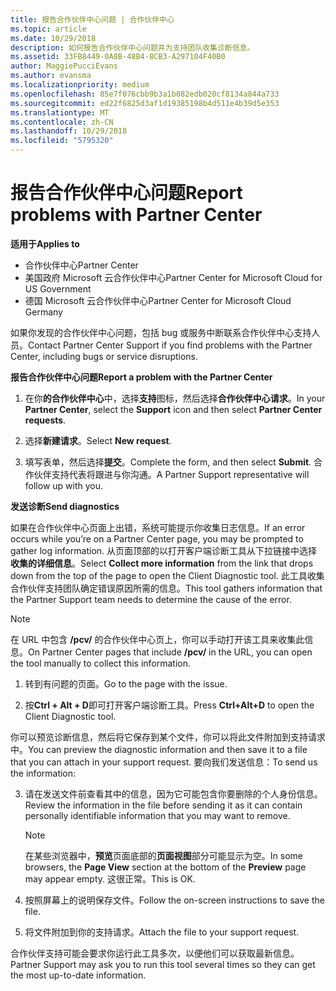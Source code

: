 ```yaml
---
title: 报告合作伙伴中心问题 | 合作伙伴中心
ms.topic: article
ms.date: 10/29/2018
description: 如何报告合作伙伴中心问题并为支持团队收集诊断信息。
ms.assetid: 33FB8449-0A8B-48B4-8CB3-A297104F40B0
author: MaggiePucciEvans
ms.author: evansma
ms.localizationpriority: medium
ms.openlocfilehash: 85e7f076cbb9b3a1b082edb020cf8134a844a733
ms.sourcegitcommit: ed22f6825d3af1d19385198b4d511e4b39d5e353
ms.translationtype: MT
ms.contentlocale: zh-CN
ms.lasthandoff: 10/29/2018
ms.locfileid: "5795320"
---
```

# <a name="report-problems-with-partner-center"></a><span data-ttu-id="a30f2-103">报告合作伙伴中心问题</span><span class="sxs-lookup"><span data-stu-id="a30f2-103">Report problems with Partner Center</span></span>

**<span data-ttu-id="a30f2-104">适用于</span><span class="sxs-lookup"><span data-stu-id="a30f2-104">Applies to</span></span>**

-  <span data-ttu-id="a30f2-105">合作伙伴中心</span><span class="sxs-lookup"><span data-stu-id="a30f2-105">Partner Center</span></span>
-  <span data-ttu-id="a30f2-106">美国政府 Microsoft 云合作伙伴中心</span><span class="sxs-lookup"><span data-stu-id="a30f2-106">Partner Center for Microsoft Cloud for US Government</span></span>
-  <span data-ttu-id="a30f2-107">德国 Microsoft 云合作伙伴中心</span><span class="sxs-lookup"><span data-stu-id="a30f2-107">Partner Center for Microsoft Cloud Germany</span></span>

<span data-ttu-id="a30f2-108">如果你发现的合作伙伴中心问题，包括 bug 或服务中断联系合作伙伴中心支持人员。</span><span class="sxs-lookup"><span data-stu-id="a30f2-108">Contact Partner Center Support if you find problems with the Partner Center, including bugs or service disruptions.</span></span>

**<span data-ttu-id="a30f2-109">报告合作伙伴中心问题</span><span class="sxs-lookup"><span data-stu-id="a30f2-109">Report a problem with the Partner Center</span></span>**

1.  <span data-ttu-id="a30f2-110">在你**的合作伙伴中心**中，选择**支持**图标，然后选择**合作伙伴中心请求**。</span><span class="sxs-lookup"><span data-stu-id="a30f2-110">In your **Partner Center**, select the **Support** icon and then select **Partner Center requests**.</span></span>

2.  <span data-ttu-id="a30f2-111">选择**新建请求**。</span><span class="sxs-lookup"><span data-stu-id="a30f2-111">Select **New request**.</span></span>

3.  <span data-ttu-id="a30f2-112">填写表单，然后选择**提交**。</span><span class="sxs-lookup"><span data-stu-id="a30f2-112">Complete the form, and then select **Submit**.</span></span> <span data-ttu-id="a30f2-113">合作伙伴支持代表将跟进与你沟通。</span><span class="sxs-lookup"><span data-stu-id="a30f2-113">A Partner Support representative will follow up with you.</span></span>

**<span data-ttu-id="a30f2-114">发送诊断</span><span class="sxs-lookup"><span data-stu-id="a30f2-114">Send diagnostics</span></span>**

<span data-ttu-id="a30f2-115">如果在合作伙伴中心页面上出错，系统可能提示你收集日志信息。</span><span class="sxs-lookup"><span data-stu-id="a30f2-115">If an error occurs while you’re on a Partner Center page, you may be prompted to gather log information.</span></span> <span data-ttu-id="a30f2-116">从页面顶部的以打开客户端诊断工具从下拉链接中选择**收集的详细信息**。</span><span class="sxs-lookup"><span data-stu-id="a30f2-116">Select **Collect more information** from the link that drops down from the top of the page to open the Client Diagnostic tool.</span></span> <span data-ttu-id="a30f2-117">此工具收集合作伙伴支持团队确定错误原因所需的信息。</span><span class="sxs-lookup"><span data-stu-id="a30f2-117">This tool gathers information that the Partner Support team needs to determine the cause of the error.</span></span> 

>[!NOTE]
><span data-ttu-id="a30f2-118">在 URL 中包含 **/pcv/** 的合作伙伴中心页上，你可以手动打开该工具来收集此信息。</span><span class="sxs-lookup"><span data-stu-id="a30f2-118">On Partner Center pages that include **/pcv/** in the URL, you can open the tool manually to collect this information.</span></span>

1.  <span data-ttu-id="a30f2-119">转到有问题的页面。</span><span class="sxs-lookup"><span data-stu-id="a30f2-119">Go to the page with the issue.</span></span>

2.  <span data-ttu-id="a30f2-120">按**Ctrl + Alt + D**即可打开客户端诊断工具。</span><span class="sxs-lookup"><span data-stu-id="a30f2-120">Press **Ctrl+Alt+D** to open the Client Diagnostic tool.</span></span>

<span data-ttu-id="a30f2-121">你可以预览诊断信息，然后将它保存到某个文件，你可以将此文件附加到支持请求中。</span><span class="sxs-lookup"><span data-stu-id="a30f2-121">You can preview the diagnostic information and then save it to a file that you can attach in your support request.</span></span> <span data-ttu-id="a30f2-122">要向我们发送信息：</span><span class="sxs-lookup"><span data-stu-id="a30f2-122">To send us the information:</span></span>

3.  <span data-ttu-id="a30f2-123">请在发送文件前查看其中的信息，因为它可能包含你要删除的个人身份信息。</span><span class="sxs-lookup"><span data-stu-id="a30f2-123">Review the information in the file before sending it as it can contain personally identifiable information that you may want to remove.</span></span> 

    >[!NOTE]
    ><span data-ttu-id="a30f2-124">在某些浏览器中，**预览**页面底部的**页面视图**部分可能显示为空。</span><span class="sxs-lookup"><span data-stu-id="a30f2-124">In some browsers, the **Page View** section at the bottom of the **Preview** page may appear empty.</span></span> <span data-ttu-id="a30f2-125">这很正常。</span><span class="sxs-lookup"><span data-stu-id="a30f2-125">This is OK.</span></span>

4.  <span data-ttu-id="a30f2-126">按照屏幕上的说明保存文件。</span><span class="sxs-lookup"><span data-stu-id="a30f2-126">Follow the on-screen instructions to save the file.</span></span>

5.  <span data-ttu-id="a30f2-127">将文件附加到你的支持请求。</span><span class="sxs-lookup"><span data-stu-id="a30f2-127">Attach the file to your support request.</span></span>

<span data-ttu-id="a30f2-128">合作伙伴支持可能会要求你运行此工具多次，以便他们可以获取最新信息。</span><span class="sxs-lookup"><span data-stu-id="a30f2-128">Partner Support may ask you to run this tool several times so they can get the most up-to-date information.</span></span>

